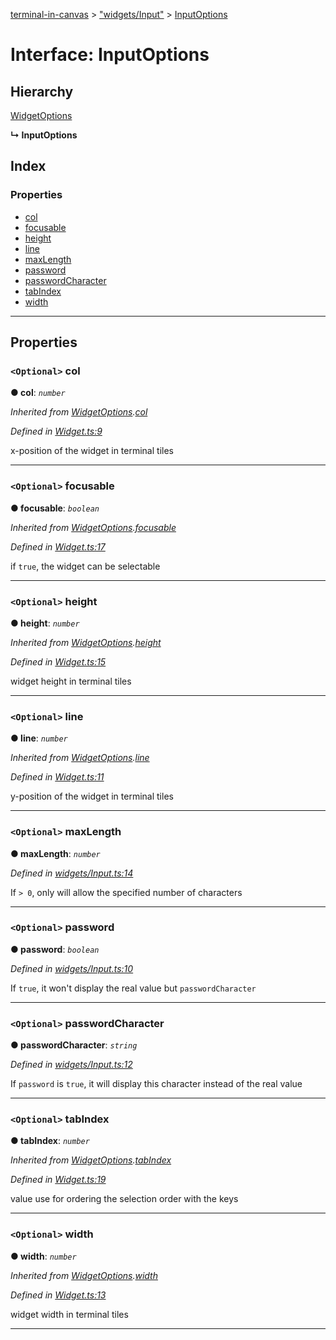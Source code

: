 [terminal-in-canvas](../README.md) > ["widgets/Input"](../modules/_widgets_input_.md) > [InputOptions](../interfaces/_widgets_input_.inputoptions.md)

# Interface: InputOptions

## Hierarchy

 [WidgetOptions](_widget_.widgetoptions.md)

**↳ InputOptions**

## Index

### Properties

* [col](_widgets_input_.inputoptions.md#col)
* [focusable](_widgets_input_.inputoptions.md#focusable)
* [height](_widgets_input_.inputoptions.md#height)
* [line](_widgets_input_.inputoptions.md#line)
* [maxLength](_widgets_input_.inputoptions.md#maxlength)
* [password](_widgets_input_.inputoptions.md#password)
* [passwordCharacter](_widgets_input_.inputoptions.md#passwordcharacter)
* [tabIndex](_widgets_input_.inputoptions.md#tabindex)
* [width](_widgets_input_.inputoptions.md#width)

---

## Properties

<a id="col"></a>

### `<Optional>` col

**● col**: *`number`*

*Inherited from [WidgetOptions](_widget_.widgetoptions.md).[col](_widget_.widgetoptions.md#col)*

*Defined in [Widget.ts:9](https://github.com/danikaze/terminal-in-canvas/blob/6bf63ab/src/Widget.ts#L9)*

x-position of the widget in terminal tiles

___
<a id="focusable"></a>

### `<Optional>` focusable

**● focusable**: *`boolean`*

*Inherited from [WidgetOptions](_widget_.widgetoptions.md).[focusable](_widget_.widgetoptions.md#focusable)*

*Defined in [Widget.ts:17](https://github.com/danikaze/terminal-in-canvas/blob/6bf63ab/src/Widget.ts#L17)*

if `true`, the widget can be selectable

___
<a id="height"></a>

### `<Optional>` height

**● height**: *`number`*

*Inherited from [WidgetOptions](_widget_.widgetoptions.md).[height](_widget_.widgetoptions.md#height)*

*Defined in [Widget.ts:15](https://github.com/danikaze/terminal-in-canvas/blob/6bf63ab/src/Widget.ts#L15)*

widget height in terminal tiles

___
<a id="line"></a>

### `<Optional>` line

**● line**: *`number`*

*Inherited from [WidgetOptions](_widget_.widgetoptions.md).[line](_widget_.widgetoptions.md#line)*

*Defined in [Widget.ts:11](https://github.com/danikaze/terminal-in-canvas/blob/6bf63ab/src/Widget.ts#L11)*

y-position of the widget in terminal tiles

___
<a id="maxlength"></a>

### `<Optional>` maxLength

**● maxLength**: *`number`*

*Defined in [widgets/Input.ts:14](https://github.com/danikaze/terminal-in-canvas/blob/6bf63ab/src/widgets/Input.ts#L14)*

If `> 0`, only will allow the specified number of characters

___
<a id="password"></a>

### `<Optional>` password

**● password**: *`boolean`*

*Defined in [widgets/Input.ts:10](https://github.com/danikaze/terminal-in-canvas/blob/6bf63ab/src/widgets/Input.ts#L10)*

If `true`, it won't display the real value but `passwordCharacter`

___
<a id="passwordcharacter"></a>

### `<Optional>` passwordCharacter

**● passwordCharacter**: *`string`*

*Defined in [widgets/Input.ts:12](https://github.com/danikaze/terminal-in-canvas/blob/6bf63ab/src/widgets/Input.ts#L12)*

If `password` is `true`, it will display this character instead of the real value

___
<a id="tabindex"></a>

### `<Optional>` tabIndex

**● tabIndex**: *`number`*

*Inherited from [WidgetOptions](_widget_.widgetoptions.md).[tabIndex](_widget_.widgetoptions.md#tabindex)*

*Defined in [Widget.ts:19](https://github.com/danikaze/terminal-in-canvas/blob/6bf63ab/src/Widget.ts#L19)*

value use for ordering the selection order with the keys

___
<a id="width"></a>

### `<Optional>` width

**● width**: *`number`*

*Inherited from [WidgetOptions](_widget_.widgetoptions.md).[width](_widget_.widgetoptions.md#width)*

*Defined in [Widget.ts:13](https://github.com/danikaze/terminal-in-canvas/blob/6bf63ab/src/Widget.ts#L13)*

widget width in terminal tiles

___

